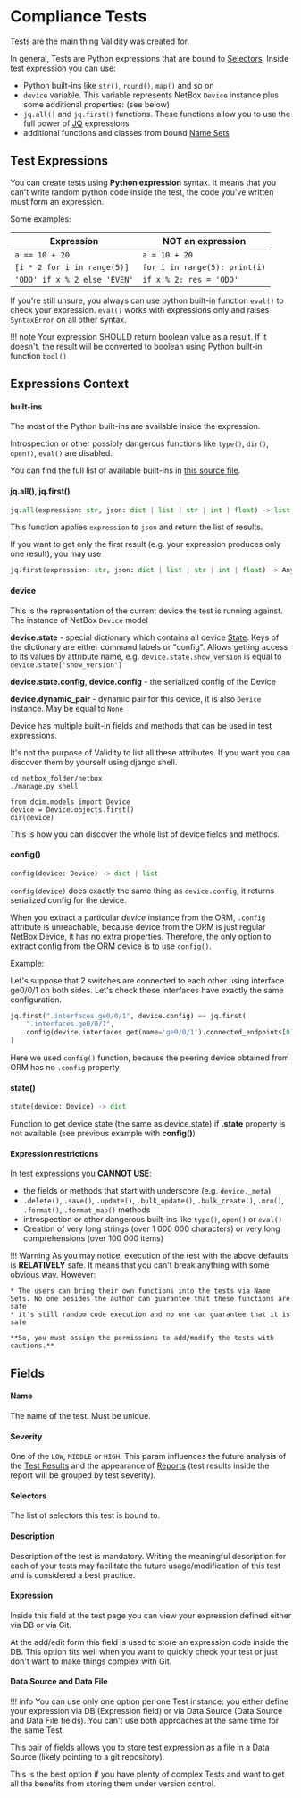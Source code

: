 # Compliance Tests

Tests are the main thing Validity was created for.

In general, Tests are Python expressions that are bound to [Selectors](selectors.md). Inside test expression you can use:

* Python built-ins like `str()`, `round()`, `map()` and so on
* `device` variable. This variable represents NetBox `Device` instance plus some additional properties: (see below)
* `jq.all()` and `jq.first()` functions. These functions allow you to use the full power of [JQ](https://stedolan.github.io/jq/manual/) expressions
* additional functions and classes from bound [Name Sets](namesets.md)


## Test Expressions

You can create tests using **Python expression** syntax. It means that you can't write random python code inside the test, the code you've written must form an expression.

Some examples:

| **Expression**               | **NOT an expression**         |
|------------------------------|-------------------------------|
| `a == 10 + 20`               | `a = 10 + 20`                 |
| `[i * 2 for i in range(5)]`    | `for i in range(5): print(i)` |
| `'ODD' if x % 2 else 'EVEN'` | `if x % 2: res = 'ODD'`       |

If you're still unsure, you always can use python built-in function `eval()` to check your expression. `eval()` works with expressions only and raises `SyntaxError` on all other syntax.

!!! note
    Your expression SHOULD return boolean value as a result. If it doesn't, the result will be converted to boolean using Python built-in function `bool()`


## Expressions Context

#### built-ins

The most of the Python built-ins are available inside the expression.

Introspection or other possibly dangerous functions like `type()`, `dir()`, `open()`, `eval()` are disabled.

You can find the full list of available built-ins in [this source file](https://github.com/amyasnikov/validity/blob/master/validity/config_compliance/eval/default_nameset.py).


#### jq.all(), jq.first()

```python
jq.all(expression: str, json: dict | list | str | int | float) -> list
```

This function applies `expression` to `json` and return the list of results.

If you want to get only the first result (e.g. your expression produces only one result), you may use

```python
jq.first(expression: str, json: dict | list | str | int | float) -> Any
```

#### device

This is the representation of the current device the test is running against. The instance of NetBox `Device` model

**device.state** - special dictionary which contains all device [State](../features/state.md). Keys of the dictionary are either command labels or "config". Allows getting access to its values by attribute name, e.g. `device.state.show_version` is equal to `device.state['show_version']`

**device.state.config**, **device.config** - the serialized config of the Device

**device.dynamic_pair** - dynamic pair for this device, it is also `Device` instance. May be equal to `None`

Device has multiple built-in fields and methods that can be used in test expressions.

It's not the purpose of Validity to list all these attributes. If you want you can discover them by yourself using django shell.

```
cd netbox_folder/netbox
./manage.py shell

from dcim.models import Device
device = Device.objects.first()
dir(device)
```

This is how you can discover the whole list of device fields and methods.


#### config()

```python
config(device: Device) -> dict | list
```

`config(device)` does exactly the same thing as `device.config`, it returns serialized config for the device.

When you extract a particular *device* instance from the ORM, `.config` attribute is unreachable, because device from the ORM is just regular NetBox Device, it has no extra properties. Therefore, the only option to extract config from the ORM device is to use `config()`.

Example:

Let's suppose that 2 switches are connected to each other using interface ge0/0/1 on both sides. Let's check these interfaces have exactly the same configuration.

```python
jq.first(".interfaces.ge0/0/1", device.config) == jq.first(
    ".interfaces.ge0/0/1",
    config(device.interfaces.get(name='ge0/0/1').connected_endpoints[0].device)
)
```

Here we used `config()` function, because the peering device obtained from ORM has no `.config` property


#### state()

```python
state(device: Device) -> dict
```

Function to get device state (the same as device.state) if **.state** property is not available (see previous example with **config()**)


#### Expression restrictions

In test expressions you **CANNOT USE**:

* the fields or methods that start with underscore (e.g. `device._meta`)
* `.delete()`, `.save()`, `.update()`, `.bulk_update()`, `.bulk_create()`, `.mro()`, `.format()`, `.format_map()` methods
* introspection or other dangerous built-ins like `type()`, `open()` or `eval()`
* Creation of very long strings (over 1&nbsp;000&nbsp;000 characters) or very long comprehensions (over 100&nbsp;000 items)

!!! Warning
    As you may notice, execution of the test with the above defaults is **RELATIVELY** safe. It means that you can't break anything with some obvious way. However:
    
    * The users can bring their own functions into the tests via Name Sets. No one besides the author can guarantee that these functions are safe
    * it's still random code execution and no one can guarantee that it is safe

    **So, you must assign the permissions to add/modify the tests with cautions.**


## Fields

#### Name
The name of the test. Must be unique.

#### Severity
One of the `LOW`, `MIDDLE` or `HIGH`. This param influences the future analysis of the [Test Results](results_and_reports.md#test-results) and the appearance of [Reports](results_and_reports.md#reports) (test results inside the report will be grouped by test severity).

#### Selectors
The list of selectors this test is bound to.

#### Description
Description of the test is mandatory. Writing the meaningful description for each of your tests may facilitate the future usage/modification of this test and is considered a best practice.

#### Expression
Inside this field at the test page you can view your expression defined either via DB or via Git.

At the add/edit form this field is used to store an expression code inside the DB.
This option fits well when you want to quickly check your test or just don't want to make things complex with Git.

#### Data Source and Data File

!!! info
    You can use only one option per one Test instance: you either define your expression via DB (Expression field) or via Data Source (Data Source and Data File fields). You can't use both approaches at the same time for the same Test.

This pair of fields allows you to store test expression as a file in a Data Source (likely pointing to a git repository).

This is the best option if you have plenty of complex Tests and want to get all the benefits from storing them under version control.
